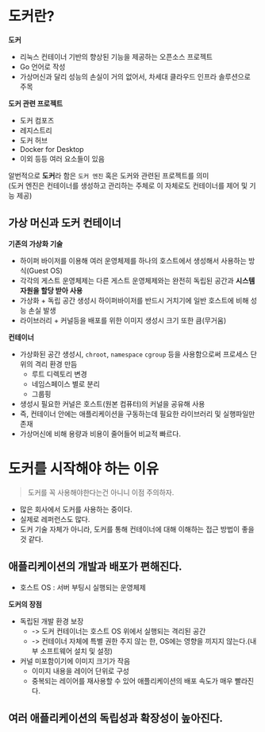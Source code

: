 # 도커란?
 
**도커**   
* 리눅스 컨테이너 기반의 향상된 기능을 제공하는 오픈소스 프로젝트 
* Go 언어로 작성
* 가상머신과 달리 성능의 손실이 거의 없어서, 차세대 클라우드 인프라 솔루션으로 주목 

**도커 관련 프로젝트**
* 도커 컴포즈
* 레지스트리 
* 도커 허브
* Docker for Desktop
* 이외 등등 여러 요소들이 있음 

알번적으로 **도커**라 함은 `도커 엔진` 혹은 도커와 관련된 프로젝트를 의미  
(도커 엔진은 컨테이너를 생성하고 관리하는 주체로 이 자체로도 컨테이너를 제어 및 기능 제공)  

## 가상 머신과 도커 컨테이너 

**기존의 가상화 기술** 
* 하이퍼 바이저를 이용해 여러 운영체제를 하나의 호스트에서 생성해서 사용하는 방식(Guest OS) 
* 각각의 게스트 운영체제는 다른 게스트 운영체제와는 완전히 독립된 공간과 **시스템 자원을 할당 받아 사용**  
* 가상화 + 독립 공간 생성시 하이퍼바이저를 반드시 거치기에 일반 호스트에 비해 성능 손실 발생 
* 라이브러리 + 커널등을 배포를 위한 이미지 생성시 크기 또한 큼(무거움) 

**컨테이너**   
* 가상화된 공간 생성시, `chroot`, `namespace` `cgroup` 등을 사용함으로써 프로세스 단위의 격리 환경 만듬
    * 루트 디렉토리 변경
    * 네임스페이스 별로 분리
    * 그룹핑
* 생성시 필요한 커널은 호스트(원본 컴퓨터)의 커널을 공유해 사용
* 즉, 컨테이너 안에는 애플리케이션을 구동하는데 필요한 라이브러리 및 실행파일만 존재
* 가상머신에 비해 용량과 비용이 줄어들어 비교적 빠르다. 

# 도커를 시작해야 하는 이유 
> 도커를 꼭 사용해야한다는건 아니니 이점 주의하자.  

* 많은 회사에서 도커를 사용하는 중이다.  
* 실제로 레퍼런스도 많다.   
* 도커 기술 자체가 아니라, 도커를 통해 컨테이너에 대해 이해하는 접근 방법이 좋을 것 같다.

## 애플리케이션의 개발과 배포가 편해진다.  

* 호스트 OS : 서버 부팅시 실행되는 운영체제 

**도커의 장점**
* 독립된 개발 환경 보장 
    * -> 도커 컨테이너는 호스트 OS 위에서 실행되는 격리된 공간 
    * -> 컨테이너 자체에 특별 권한 주지 않는 한, OS에는 영향을 끼지지 않는다.(내부 소프트웨어 설치 및 설정)  
* 커널 미포함이기에 이미지 크기가 작음
    * 이미지 내용을 레이어 단위로 구성
    * 중복되는 레이어를 재사용할 수 있어 애플리케이션의 배포 속도가 매우 빨라진다. 

## 여러 애플리케이션의 독립성과 확장성이 높아진다.  











